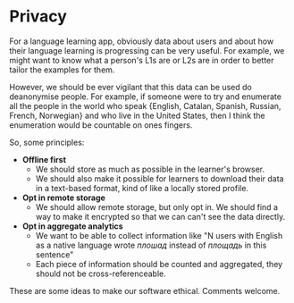# Privacy

For a language learning app, obviously data about users and about how their language learning is progressing
can be very useful. For example, we might want to know what a person's L1s are or L2s are in order to better
tailor the examples for them.

However, we should be ever vigilant that this data can be used do deanonymise people. For example, if 
someone were to try and enumerate all the people in the world who speak {English, Catalan, Spanish, Russian,
French, Norwegian} and who live in the United States, then I think the enumeration would be countable on ones
fingers.

So, some principles:

- **Offline first**
  - We should store as much as possible in the learner's browser. 
  - We should also make it possible for learners to download their data in a text-based format, kind of like 
   a locally stored profile.
- **Opt in remote storage**
  - We should allow remote storage, but only opt in. We should find a way to make it encrypted so that we can
   can't see the data directly. 
- **Opt in aggregate analytics**
  - We want to be able to collect information like "N users with English as a native language wrote *плошад* instead of *площадь* in this sentence" 
  - Each piece of information should be counted and aggregated, they should not be cross-referenceable.

These are some ideas to make our software ethical. Comments welcome.
